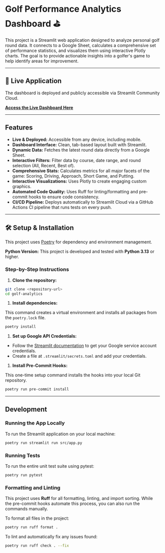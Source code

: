 # Golf Performance Analytics Dashboard ⛳️

This project is a Streamlit web application designed to analyze personal golf round data. It connects to a Google Sheet, calculates a comprehensive set of performance statistics, and visualizes them using interactive Plotly charts. The goal is to provide actionable insights into a golfer's game to help identify areas for improvement.

---

## 🚀 Live Application

The dashboard is deployed and publicly accessible via Streamlit Community Cloud.

**[Access the Live Dashboard Here](https://golf-analytics.streamlit.app)**

---

## Features

- **Live & Deployed:** Accessible from any device, including mobile.
- **Dashboard Interface:** Clean, tab-based layout built with Streamlit.
- **Dynamic Data:** Fetches the latest round data directly from a Google Sheet.
- **Interactive Filters:** Filter data by course, date range, and round selection (All, Recent, Best of).
- **Comprehensive Stats:** Calculates metrics for all major facets of the game: Scoring, Driving, Approach, Short Game, and Putting.
- **Interactive Visualizations:** Uses Plotly to create engaging custom graphics.
- **Automated Code Quality:** Uses Ruff for linting/formatting and pre-commit hooks to ensure code consistency.
- **CI/CD Pipeline:** Deploys automatically to Streamlit Cloud via a GitHub Actions CI pipeline that runs tests on every push.

---

## 🛠 Setup & Installation

This project uses [Poetry](https://python-poetry.org/) for dependency and environment management.

**Python Version:** This project is developed and tested with **Python 3.13** or higher.

### Step-by-Step Instructions

1. **Clone the repository:**

```bash
git clone <repository-url>
cd golf-analytics
```

1. **Install dependencies:**

This command creates a virtual environment and installs all packages from the `poetry.lock` file.

```bash
poetry install
```

1. **Set up Google API Credentials:**

- Follow the [Streamlit documentation](https://docs.streamlit.io/develop/tutorials/databases/private-gsheet) to get your Google service account credentials.
- Create a file at `.streamlit/secrets.toml` and add your credentials.

1. **Install Pre-Commit Hooks:**

This one-time setup command installs the hooks into your local Git repository.

```bash
poetry run pre-commit install
```

---

## Development

### Running the App Locally

To run the Streamlit application on your local machine:

```bash
poetry run streamlit run src/app.py
```

### Running Tests

To run the entire unit test suite using pytest:

```bash
poetry run pytest
```

### Formatting and Linting

This project uses **Ruff** for all formatting, linting, and import sorting. While the pre-commit hooks automate this process, you can also run the commands manually.

To format all files in the project:

```bash
poetry run ruff format .
```

To lint and automatically fix any issues found:

```bash
poetry run ruff check . --fix
```

